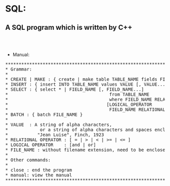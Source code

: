
# SQL:

## A SQL program which is written by C++

<br><br>

- Manual:
<pre>
****************************************************************************************************
* Grammar:                                                                                         *
*                                                                                                  *
* CREATE | MAKE : { create | make table TABLE_NAME fields FIELD_NAME [, FIELD_NAME...] }           *
* INSERT : { insert INTO TABLE_NAME values VALUE [, VALUE...] }                                    *
* SELECT : { select * | FIELD_NAME [, FIELD_NAME...]                                               *
*                                      from TABLE_NAME                                             *
*                                      where FIELD_NAME RELATIONAL_OPERATOR VALUE                  *
*                                     [LOGICAL_OPERATOR                                            *
*                                      FIELD_NAME RELATIONAL_OPERATOR VALUE...]                    *
* BATCH : { batch FILE_NAME }                                                                      *
*                                                                                                  *
* VALUE  : A string of alpha characters,                                                           *
*            or a string of alpha characters and spaces enclosed by double quotation marks:        *
*           "Jean Luise", Finch, 1923                                                              *
* RELATIONAL OPERATOR : [ = | > | < | >= | <= ]                                                    *
* LOGICAL OPERATOR    : [and | or]                                                                 *
* FILE_NAME : without filename extension, need to be enclosed by double quotation marks            *
*                                                                                                  *
* Other commands:                                                                                  *
*                                                                                                  *
* close : end the program                                                                          *
* manual: view the manual                                                                          *
****************************************************************************************************
<pre>
